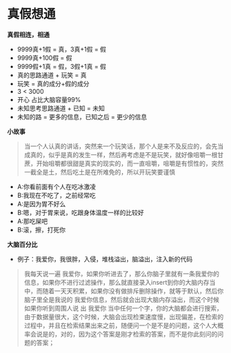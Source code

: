 # 真假想通



**真假相连，相通**

* 9999真+1假 = 真，3真+1假 = 假
* 9999真+100假 = 假
* 9999假+1真 = 假，3假+1真 = 假
* 真的思路通道 + 玩笑 = 真
* 玩笑 = 真的成分+假的成分
* 3 &lt; 3000
* 开心 占比大脑容量99%
* 未知思考思路通道 + 已知 = 未知
* 未知的路 = 更多的信息，已知之后 = 更少的信息

**小故事**

> 当一个人认真的讲话，突然来一个玩笑话，那个人是来不及反应的，会先当成真的，似乎是真的发生一样，然后再考虑是不是玩笑，就好像咀嚼一根甘蔗，开始咀嚼都很甜是真实的现实的，而一直咀嚼，咀嚼是有惯性的，突然一截全是土，然后吃土是在所难免的，所以开玩笑要谨慎

* A:你看前面有个人在吃冰激凌
* B:我现在不吃了，之前经常吃
* A:是因为胃不好么
* B:嗯，对于胃来说，吃跟身体温度一样的比较好
* A:那吃屎吧
* B:滚，擦，打死你

**大脑百分比**

* 例子：我爱你，我很胖，入侵，堆栈溢出，脑溢出，注入新的代码

> 我每天说一遍 我爱你，如果你听进去了，那么你脑子里就有一条我爱你的信息，如果你不进行过滤操作，那么就直接录入insert到你的大脑内存当中，而随着一天天积累，如果你没有做排斥删除操作，就等于默认，然后你脑子里全是我说的 我爱你信息，然后就会出现大脑内存溢出，而这个时候如果你听到周围人说 出 我爱你 当中任何一个字，你的大脑都会进行搜索，由于数据量很大，这个时候，大脑会出现检束速度慢，出现偏差，在检索的过程中，并且在检索结果出来之前，随便问一个是不是的问题，这个人大概率会说是的，对的，因为这个答案是刚才检索的答案，而不是你此刻问的问题的答案；

